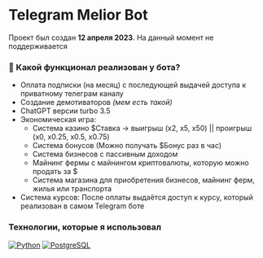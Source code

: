 # Telegram Melior Bot

Проект был создан **12 апреля 2023**. На данный момент не поддерживается

### 📌 Какой функционал реализован у бота?

-  Оплата подписки (на месяц) с последующей выдачей доступа к приватному телеграм каналу
-  Создание демотиваторов _(мем есть такой)_
-  ChatGPT версии turbo 3.5
-  Экономическая игра:
   -  Система казино $Ставка → выигрыш (x2, x5, x50) || проигрыш (x0, x0.25, x0.5, x0.75)
   -  Система бонусов (Можно получать $Бонус раз в час)
   -  Система бизнесов с пассивным доходом
   -  Майнинг фермы с майнингом криптовалюты, которую можно продать за $
   -  Система магазина для приобретения бизнесов, майнинг ферм, жилья или транспорта
-  Система курсов: После оплаты выдаётся доступ к курсу, который реализован в самом Telegram боте

### Технологии, которые я использовал

[![Python](https://img.shields.io/badge/Python-3776AB?style=for-the-badge&logo=python&logoColor=white)](https://github.com/MarkMelior)
[![PostgreSQL](https://img.shields.io/badge/PostgreSQL-316192?style=for-the-badge&logo=postgresql&logoColor=white)](https://github.com/MarkMelior)
